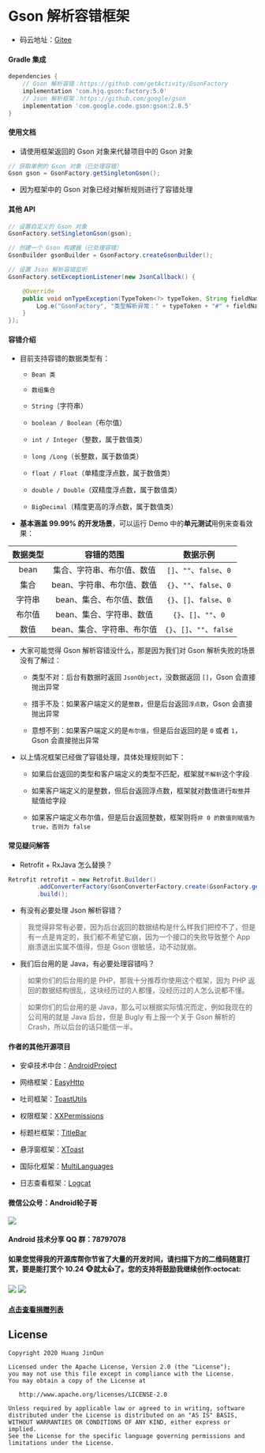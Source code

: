 # Gson 解析容错框架

* 码云地址：[Gitee](https://gitee.com/getActivity/GsonFactory)

#### Gradle 集成

```groovy
dependencies {
    // Gson 解析容错：https://github.com/getActivity/GsonFactory
    implementation 'com.hjq.gson:factory:5.0'
    // Json 解析框架：https://github.com/google/gson
    implementation 'com.google.code.gson:gson:2.8.5'
}
```

#### 使用文档

* 请使用框架返回的 Gson 对象来代替项目中的 Gson 对象

```java
// 获取单例的 Gson 对象（已处理容错）
Gson gson = GsonFactory.getSingletonGson();
```

* 因为框架中的 Gson 对象已经对解析规则进行了容错处理

#### 其他 API

```java
// 设置自定义的 Gson 对象
GsonFactory.setSingletonGson(gson);

// 创建一个 Gson 构建器（已处理容错）
GsonBuilder gsonBuilder = GsonFactory.createGsonBuilder();

// 设置 Json 解析容错监听
GsonFactory.setExceptionListener(new JsonCallback() {

    @Override
    public void onTypeException(TypeToken<?> typeToken, String fieldName, JsonToken jsonToken) {
        Log.e("GsonFactory", "类型解析异常：" + typeToken + "#" + fieldName + "，后台返回的类型为：" + jsonToken);
    }
});
```

#### 容错介绍

* 目前支持容错的数据类型有：

	* `Bean 类`

	* `数组集合`
	
	* `String`（字符串）

	* `boolean / Boolean`（布尔值）

	* `int / Integer`（整数，属于数值类）
	
	* `long /Long`（长整数，属于数值类）
	
	* `float / Float`（单精度浮点数，属于数值类）
	
	* `double / Double`（双精度浮点数，属于数值类）
	
	* `BigDecimal`（精度更高的浮点数，属于数值类）
	
* **基本涵盖 99.99% 的开发场景**，可以运行 Demo 中的**单元测试**用例来查看效果：

|  数据类型  | 容错的范围 |  数据示例  |
| :----: | :------: |  :-----: |
|  bean | 集合、字符串、布尔值、数值 |  `[]`、`""`、`false`、`0`  |
|  集合 | bean、字符串、布尔值、数值 |  `{}`、`""`、`false`、`0`  |
|  字符串 | bean、集合、布尔值、数值 |  `{}`、`[]`、`false`、`0`  |
|  布尔值 | bean、集合、字符串、数值 |  `{}`、`[]`、`""`、`0`  |
|  数值 |  bean、集合、字符串、布尔值 |  `{}`、`[]`、`""`、`false`  |

* 大家可能觉得 Gson 解析容错没什么，那是因为我们对 Gson 解析失败的场景没有了解过：

	* 类型不对：后台有数据时返回 `JsonObject`，没数据返回 `[]`，Gson 会直接抛出异常

	* 措手不及：如果客户端定义的是`整数`，但是后台返回`浮点数`，Gson 会直接抛出异常
	
	* 意想不到：如果客户端定义的是`布尔值`，但是后台返回的是 `0` 或者 `1`，Gson 会直接抛出异常
	
* 以上情况框架已经做了容错处理，具体处理规则如下：

	* 如果后台返回的类型和客户端定义的类型不匹配，框架就`不解析`这个字段

	* 如果客户端定义的是整数，但后台返回浮点数，框架就对数值进行`取整`并赋值给字段

	* 如果客户端定义布尔值，但是后台返回整数，框架则将`非 0 的数值则赋值为 true，否则为 false`
	
#### 常见疑问解答

*  Retrofit + RxJava 怎么替换？

```java
Retrofit retrofit = new Retrofit.Builder()
        .addConverterFactory(GsonConverterFactory.create(GsonFactory.getSingletonGson()))
        .build();
```

* 有没有必要处理 Json 解析容错？

> 我觉得非常有必要，因为后台返回的数据结构是什么样我们把控不了，但是有一点是肯定的，我们都不希望它崩，因为一个接口的失败导致整个 App 崩溃退出实属不值得，但是 Gson 很敏感，动不动就崩。

* 我们后台用的是 Java，有必要处理容错吗？

> 如果你们的后台用的是 PHP，那我十分推荐你使用这个框架，因为 PHP 返回的数据结构很乱，这块经历过的人都懂，没经历过的人怎么说都不懂。

> 如果你们的后台用的是 Java，那么可以根据实际情况而定，例如我现在的公司用的就是 Java 后台，但是 Bugly 有上报一个关于 Gson 解析的 Crash，所以后台的话只能信一半。

#### 作者的其他开源项目

* 安卓技术中台：[AndroidProject](https://github.com/getActivity/AndroidProject)

* 网络框架：[EasyHttp](https://github.com/getActivity/EasyHttp)

* 吐司框架：[ToastUtils](https://github.com/getActivity/ToastUtils)

* 权限框架：[XXPermissions](https://github.com/getActivity/XXPermissions)

* 标题栏框架：[TitleBar](https://github.com/getActivity/TitleBar)

* 悬浮窗框架：[XToast](https://github.com/getActivity/XToast)

* 国际化框架：[MultiLanguages](https://github.com/getActivity/MultiLanguages)

* 日志查看框架：[Logcat](https://github.com/getActivity/Logcat)

#### 微信公众号：Android轮子哥

![](https://raw.githubusercontent.com/getActivity/Donate/master/picture/official_ccount.png)

#### Android 技术分享 QQ 群：78797078

#### 如果您觉得我的开源库帮你节省了大量的开发时间，请扫描下方的二维码随意打赏，要是能打赏个 10.24 :monkey_face:就太:thumbsup:了。您的支持将鼓励我继续创作:octocat:

![](https://raw.githubusercontent.com/getActivity/Donate/master/picture/pay_ali.png) ![](https://raw.githubusercontent.com/getActivity/Donate/master/picture/pay_wechat.png)

#### [点击查看捐赠列表](https://github.com/getActivity/Donate)

## License

```text
Copyright 2020 Huang JinQun

Licensed under the Apache License, Version 2.0 (the "License");
you may not use this file except in compliance with the License.
You may obtain a copy of the License at

   http://www.apache.org/licenses/LICENSE-2.0

Unless required by applicable law or agreed to in writing, software
distributed under the License is distributed on an "AS IS" BASIS,
WITHOUT WARRANTIES OR CONDITIONS OF ANY KIND, either express or implied.
See the License for the specific language governing permissions and
limitations under the License.